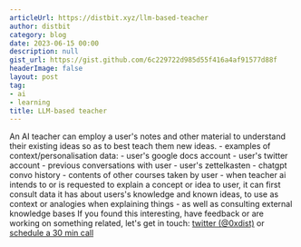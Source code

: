 ```yaml
---
articleUrl: https://distbit.xyz/llm-based-teacher
author: distbit
category: blog
date: 2023-06-15 00:00
description: null
gist_url: https://gist.github.com/6c229722d985d55f416a4af91577d88f
headerImage: false
layout: post
tag:
- ai
- learning
title: LLM-based teacher
---
```


 An AI teacher can employ a user's notes and other material to understand their existing ideas so as to best teach them new ideas.  - examples of context/personalisation data:  	- user's google docs account  	- user's twitter account  	- previous conversations with user  	- user's zettelkasten  	- chatgpt convo history  	- contents of other courses taken by user  - when teacher ai intends to or is requested to explain a concept or idea to user, it can first consult data it has about users's knowledge and known ideas, to use as context or analogies when explaining things  	- as well as consulting external knowledge bases  If you found this interesting, have feedback or are working on something related, let's get in touch: [twitter (@0xdist)](https://twitter.com/0xdist) or [schedule a 30 min call](https://cal.com/distbit/30min)